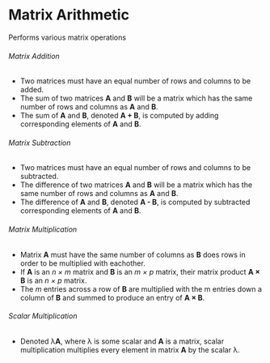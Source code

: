 # Matrix Arithmetic
Performs various matrix operations

###### Matrix Addition
- Two matrices must have an equal number of rows and columns to be added.
- The sum of two matrices **A** and **B** will be a matrix which has the same number of rows and columns as **A** and **B**.
- The sum of **A** and **B**, denoted **A + B**, is computed by adding corresponding elements of **A** and **B**.

###### Matrix Subtraction
- Two matrices must have an equal number of rows and columns to be subtracted.
- The difference of two matrices **A** and **B** will be a matrix which has the same number of rows and columns as **A** and **B**.
- The difference of **A** and **B**, denoted **A - B**, is computed by subtracted corresponding elements of **A** and **B**.

###### Matrix Multiplication
- Matrix **A** must have the same number of columns as **B** does rows in order to be multiplied with eachother.
- If **A** is an *n × m* matrix and **B** is an *m × p* matrix, their matrix product **A × B** is an *n × p* matrix.
- The *m* entries across a row of **B** are multiplied with the m entries down a column of **B** and summed to produce an entry of **A × B**.

###### Scalar Multiplication
 - Denoted λ**A**, where λ is some scalar and **A** is a matrix, scalar multiplication multiplies every element in matrix **A** by the scalar λ.
